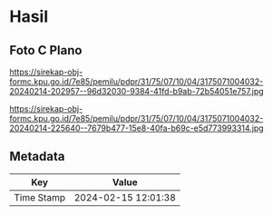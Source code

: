 # Hasil

## Foto C Plano

https://sirekap-obj-formc.kpu.go.id/7e85/pemilu/pdpr/31/75/07/10/04/3175071004032-20240214-202957--96d32030-9384-41fd-b9ab-72b54051e757.jpg

https://sirekap-obj-formc.kpu.go.id/7e85/pemilu/pdpr/31/75/07/10/04/3175071004032-20240214-225640--7679b477-15e8-40fa-b69c-e5d773993314.jpg


## Metadata

| Key        | Value               |
| ---------- | ------------------- |
| Time Stamp | 2024-02-15 12:01:38 |



